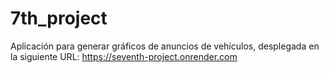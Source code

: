 # 7th_project

Aplicación para generar gráficos de anuncios de vehículos, desplegada en la siguiente URL: https://seventh-project.onrender.com
